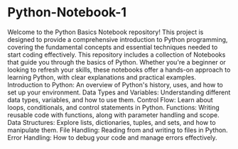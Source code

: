 # Python-Notebook-1
Welcome to the Python Basics Notebook repository! This project is designed to provide a comprehensive introduction to Python programming, covering the fundamental concepts and essential techniques needed to start coding effectively.
This repository includes a collection of  Notebooks that guide you through the basics of Python. Whether you're a beginner or looking to refresh your skills, these notebooks offer a hands-on approach to learning Python, with clear explanations and practical examples.
Introduction to Python: An overview of Python's history, uses, and how to set up your environment.
Data Types and Variables: Understanding different data types, variables, and how to use them.
Control Flow: Learn about loops, conditionals, and control statements in Python.
Functions: Writing reusable code with functions, along with parameter handling and scope.
Data Structures: Explore lists, dictionaries, tuples, and sets, and how to manipulate them.
File Handling: Reading from and writing to files in Python.
Error Handling: How to debug your code and manage errors effectively.
